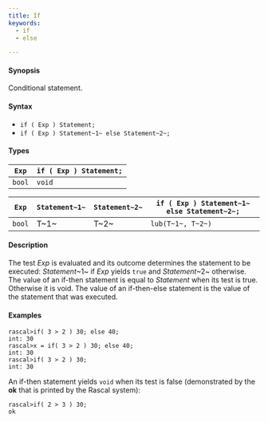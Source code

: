 ```yaml
---
title: If
keywords:
  - if
  - else

---
```


#### Synopsis

Conditional statement.

#### Syntax

*  `if ( Exp ) Statement;`
*  `if ( Exp ) Statement~1~ else Statement~2~;`

#### Types

| `Exp` | `if ( Exp ) Statement;`  |
| --- | --- |
| `bool`  |  `void`                      |

| `Exp` | `Statement~1~` | `Statement~2~` | `if ( Exp ) Statement~1~ else Statement~2~;`  |
| --- | --- | --- | --- |
| `bool`  |  T~1~        | T~2~         | `lub(T~1~, T~2~)`                               |

#### Description

The test _Exp_ is evaluated and its outcome determines the statement to be executed: 
_Statement_~1~ if _Exp_ yields `true` and _Statement_~2~ otherwise. 
The value of an if-then statement is equal to _Statement_ when its test is true. Otherwise it is void.
The value of an if-then-else statement is the value of the statement that was executed.

#### Examples

```rascal-shell 
rascal>if( 3 > 2 ) 30; else 40;
int: 30
rascal>x = if( 3 > 2 ) 30; else 40;
int: 30
rascal>if( 3 > 2 ) 30;
int: 30
```
An if-then statement yields `void`  when its test is false
(demonstrated by the __ok__ that is printed by the Rascal system):

```rascal-shell ,continue
rascal>if( 2 > 3 ) 30;
ok
```

